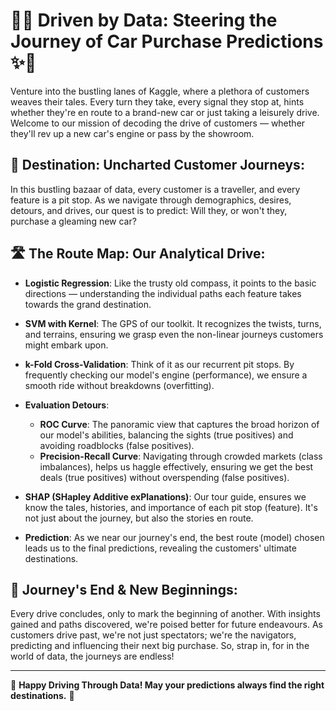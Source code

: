 # 🚗✨ **Driven by Data: Steering the Journey of Car Purchase Predictions** ✨🚗

Venture into the bustling lanes of Kaggle, where a plethora of customers weaves their tales. Every turn they take, every signal they stop at, hints whether they're en route to a brand-new car or just taking a leisurely drive. Welcome to our mission of decoding the drive of customers — whether they'll rev up a new car's engine or pass by the showroom.

## 🌆 **Destination: Uncharted Customer Journeys**:

In this bustling bazaar of data, every customer is a traveller, and every feature is a pit stop. As we navigate through demographics, desires, detours, and drives, our quest is to predict: Will they, or won't they, purchase a gleaming new car?

## 🛣️ **The Route Map: Our Analytical Drive**:

- **Logistic Regression**: Like the trusty old compass, it points to the basic directions — understanding the individual paths each feature takes towards the grand destination.

- **SVM with Kernel**: The GPS of our toolkit. It recognizes the twists, turns, and terrains, ensuring we grasp even the non-linear journeys customers might embark upon.

- **k-Fold Cross-Validation**: Think of it as our recurrent pit stops. By frequently checking our model's engine (performance), we ensure a smooth ride without breakdowns (overfitting).

- **Evaluation Detours**:
  - **ROC Curve**: The panoramic view that captures the broad horizon of our model's abilities, balancing the sights (true positives) and avoiding roadblocks (false positives).
  - **Precision-Recall Curve**: Navigating through crowded markets (class imbalances), helps us haggle effectively, ensuring we get the best deals (true positives) without overspending (false positives).

- **SHAP (SHapley Additive exPlanations)**: Our tour guide, ensures we know the tales, histories, and importance of each pit stop (feature). It's not just about the journey, but also the stories en route.

- **Prediction**: As we near our journey's end, the best route (model) chosen leads us to the final predictions, revealing the customers' ultimate destinations.

## 🌅 **Journey's End & New Beginnings**:

Every drive concludes, only to mark the beginning of another. With insights gained and paths discovered, we're poised better for future endeavours. As customers drive past, we're not just spectators; we're the navigators, predicting and influencing their next big purchase. So, strap in, for in the world of data, the journeys are endless!

---

🚗 **Happy Driving Through Data! May your predictions always find the right destinations.** 🚗
